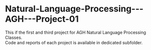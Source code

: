 # Natural-Language-Processing---AGH---Project-01
This if the first and third project for AGH Natural Language Processing Classes.  
Code and reports of each project is available in dedicated subfolder.
